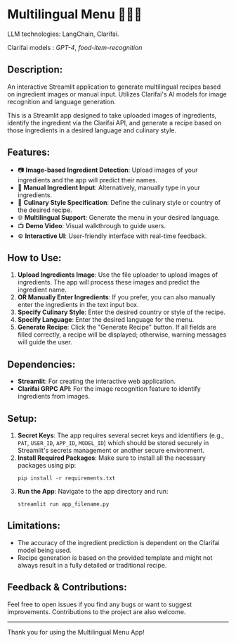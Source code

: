 # Multilingual Menu  👨‍🍳🍳


LLM technologies: LangChain, Clarifai.

Clarifai models : *GPT-4*, *food-item-recognition*

## Description:
An interactive Streamlit application to generate multilingual recipes based on ingredient images or manual input. Utilizes Clarifai's AI models for image recognition and language generation.

This is a Streamlit app designed to take uploaded images of ingredients, identify the ingredient via the Clarifai API, and generate a recipe based on those ingredients in a desired language and culinary style.

## 



## Features:
- 📷 **Image-based Ingredient Detection**: Upload images of your ingredients and the app will predict their names.
- 📜 **Manual Ingredient Input**: Alternatively, manually type in your ingredients.
- 🍲 **Culinary Style Specification**: Define the culinary style or country of the desired recipe.
- 🌐 **Multilingual Support**: Generate the menu in your desired language.
- 📺 **Demo Video**: Visual walkthrough to guide users.
- ⚙️ **Interactive UI**: User-friendly interface with real-time feedback.


## How to Use:

1. **Upload Ingredients Image**: Use the file uploader to upload images of ingredients. The app will process these images and predict the ingredient name.
2. **OR Manually Enter Ingredients**: If you prefer, you can also manually enter the ingredients in the text input box.
3. **Specify Culinary Style**: Enter the desired country or style of the recipe.
4. **Specify Language**: Enter the desired language for the menu.
5. **Generate Recipe**: Click the "Generate Recipe" button. If all fields are filled correctly, a recipe will be displayed; otherwise, warning messages will guide the user.

## Dependencies:

- **Streamlit**: For creating the interactive web application.
- **Clarifai GRPC API**: For the image recognition feature to identify ingredients from images.

## Setup:

1. **Secret Keys**: The app requires several secret keys and identifiers (e.g., `PAT`, `USER_ID`, `APP_ID`, `MODEL_ID`) which should be stored securely in Streamlit's secrets management or another secure environment.
2. **Install Required Packages**: Make sure to install all the necessary packages using pip:
    ```
    pip install -r requirements.txt
    ```
3. **Run the App**: Navigate to the app directory and run:
    ```
    streamlit run app_filename.py
    ```

## Limitations:

- The accuracy of the ingredient prediction is dependent on the Clarifai model being used.
- Recipe generation is based on the provided template and might not always result in a fully detailed or traditional recipe.

## Feedback & Contributions:

Feel free to open issues if you find any bugs or want to suggest improvements. Contributions to the project are also welcome.

---

Thank you for using the Multilingual Menu App!
